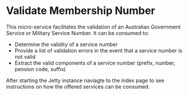 # Validate Membership Number
This micro-service facilitates the validation of an Australian Government Service or Military Service Number. It can be consumed to:

* Determine the validity of a service number
* Provide a list of validation errors in the event that a service number is not valid
* Extract the valid components of a service number (prefix, number, pension code, suffix)

After starting the Jetty instance naviagte to the index page to see instructions on how the offered services can be consumed.
